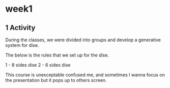 # week1

## 1 Activity

During the classes, we were divided into groups and develop a generative system for dise.

The below is the rules that we set up for the dise.

1 - 8 sides dise                2 - 6 sides dise


This course is unexceptable confused me, and sometimes I wanna focus on the presentation but it pops up to others screen.
